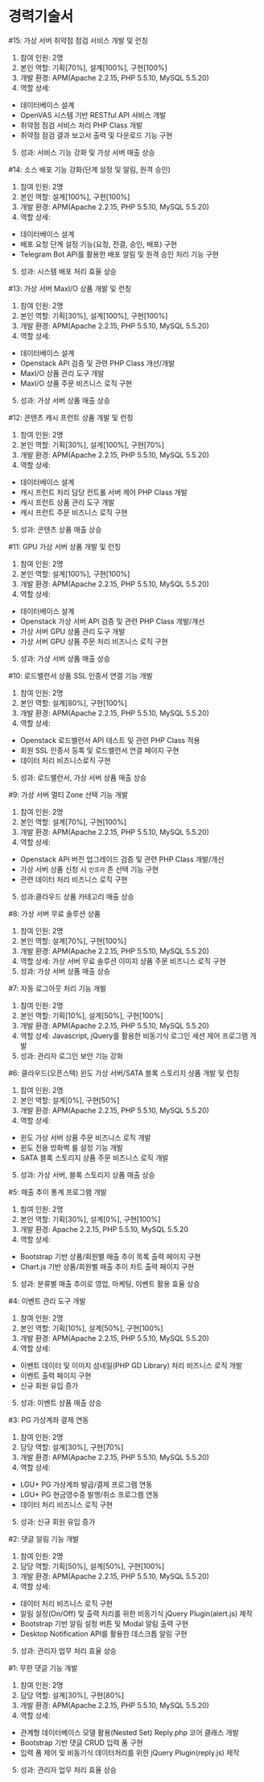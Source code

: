 # 경력기술서

#15: 가상 서버 취약점 점검 서비스 개발 및 런칭
1) 참여 인원: 2명
2) 본인 역할: 기획[70%], 설계[100%], 구현[100%] 
3) 개발 환경: APM(Apache 2.2.15, PHP 5.5.10, MySQL 5.5.20)
4) 역할 상세:
- 데이터베이스 설계
- OpenVAS 시스템 기반 RESTful API 서비스 개발
- 취약점 점검 서비스 처리 PHP Class 개발
- 취약점 점검 결과 보고서 출력 및 다운로드 기능 구현
5) 성과: 서비스 기능 강화 및 가상 서버 매출 상승

#14: 소스 배포 기능 강화(단계 설정 및 알림, 원격 승인)
1) 참여 인원: 2명
2) 본인 역할: 설계[100%], 구현[100%] 
3) 개발 환경: APM(Apache 2.2.15, PHP 5.5.10, MySQL 5.5.20)
4) 역할 상세:
- 데이터베이스 설계
- 배포 요청 단계 설정 기능(요청, 전결, 승인, 배포) 구현
- Telegram Bot API를 활용한 배포 알림 및 원격 승인 처리 기능 구현
5) 성과: 시스템 배포 처리 효율 상승

#13: 가상 서버 MaxI/O 상품 개발 및 런칭
1) 참여 인원: 2명
2) 본인 역할: 기획[30%], 설계[100%], 구현[100%] 
3) 개발 환경: APM(Apache 2.2.15, PHP 5.5.10, MySQL 5.5.20)
4) 역할 상세:
  - 데이터베이스 설계
  - Openstack API 검증 및 관련 PHP Class 개선/개발
  - MaxI/O 상품 관리 도구 개발
  - MaxI/O 상품 주문 비즈니스 로직 구현
5) 성과: 가상 서버 상품 매출 상승

#12: 콘텐츠 캐시 프런트 상품 개발 및 런칭
1) 참여 인원: 2명
2) 본인 역할: 기획[30%], 설계[100%], 구현[70%] 
3) 개발 환경: APM(Apache 2.2.15, PHP 5.5.10, MySQL 5.5.20)
4) 역할 상세: 
- 데이터베이스 설계
- 캐시 프런트 처리 담당 컨트롤 서버 제어 PHP Class 개발
- 캐시 프런트 상품 관리 도구 개발
- 캐시 프런트 주문 비즈니스 로직 구현
5) 성과: 콘텐츠 상품 매출 상승

#11: GPU 가상 서버 상품 개발 및 런칭
1) 참여 인원: 2명
2) 본인 역할: 설계[100%], 구현[100%] 
3) 개발 환경: APM(Apache 2.2.15, PHP 5.5.10, MySQL 5.5.20)
4) 역할 상세: 
- 데이터베이스 설계
- Openstack 가상 서버 API 검증 및 관련 PHP Class 개발/개선
- 가상 서버 GPU 상품 관리 도구 개발
- 가상 서버 GPU 상품 주문 처리 비즈니스 로직 구현
5) 성과: 가상 서버 상품 매출 상승

#10: 로드밸런서 상품 SSL 인증서 연결 기능 개발
1) 참여 인원: 2명
2) 본인 역할: 설계[80%], 구현[100%] 
3) 개발 환경: APM(Apache 2.2.15, PHP 5.5.10, MySQL 5.5.20)
4) 역할 상세: 
- Openstack 로드밸런서 API 테스트 및 관련 PHP Class 적용
- 회원 SSL 인증서 등록 및 로드밸런서 연결 페이지 구현
- 데이터 처리 비즈니스로직 구현
5) 성과: 로드밸런서, 가상 서버 상품 매출 상승

#9: 가상 서버 멀티 Zone 선택 기능 개발
1) 참여 인원: 2명
2) 본인 역할: 설계[70%], 구현[100%] 
3) 개발 환경: APM(Apache 2.2.15, PHP 5.5.10, MySQL 5.5.20)
4) 역할 상세: 
- Openstack API 버전 업그레이드 검증 및 관련 PHP Class 개발/개선
- 가상 서버 상품 신청 시 `인프라` 존 선택 기능 구현
- 관련 데이터 처리 비즈니스 로직 구현
5) 성과:클라우드 상품 카테고리 매출 상승

#8: 가상 서버 무료 솔루션 상품 
1) 참여 인원: 2명
2) 본인 역할: 설계[70%], 구현[100%] 
3) 개발 환경: APM(Apache 2.2.15, PHP 5.5.10, MySQL 5.5.20)
4) 역할 상세: 가상 서버 무료 솔루션 이미지 상품 주문 비즈니스 로직 구현
5) 성과: 가상 서버 상품 매출 상승

#7: 자동 로그아웃 처리 기능 개발
1) 참여 인원: 2명
3) 본인 역할: 기획[10%], 설계[50%], 구현[100%] 
4) 개발 환경: APM(Apache 2.2.15, PHP 5.5.10, MySQL 5.5.20)
5) 역할 상세: Javascript, jQuery를 활용한 비동기식 로그인 세션 제어 프로그램 개발
6) 성과: 관리자 로그인 보안 기능 강화

#6: 클라우드(오픈스택) 윈도 가상 서버/SATA 블록 스토리지 상품 개발 및 런칭
1) 참여 인원: 2명
2) 본인 역할: 설계[0%], 구현[50%] 
3) 개발 환경: APM(Apache 2.2.15, PHP 5.5.10, MySQL 5.5.20)
4) 역할 상세: 
- 윈도 가상 서버 상품 주문 비즈니스 로직 개발
- 윈도 전용 방화벽 룰 설정 기능 개발
- SATA 블록 스토리지 상품 주문 비즈니스 로직 개발
5) 성과: 가상 서버, 블록 스토리지 상품 매출 상승

#5: 매출 추이 통계 프로그램 개발
1) 참여 인원: 2명
2) 본인 역할: 기획[30%], 설계[0%], 구현[100%] 
3) 개발 환경: Apache 2.2.15, PHP 5.5.10, MySQL 5.5.20
4) 역할 상세: 
  - Bootstrap 기반 상품/회원별 매출 추이 목록 출력 페이지 구현
  - Chart.js 기반 상품/회원별 매출 추이 차트 출력 페이지 구현
5) 성과: 분류별 매출 추이로 영업, 마케팅, 이벤트 활용 효율 상승

#4: 이벤트 관리 도구 개발
1) 참여 인원: 2명
2) 본인 역할: 기획[10%], 설계[50%], 구현[100%] 
3) 개발 환경: APM(Apache 2.2.15, PHP 5.5.10, MySQL 5.5.20)
4) 역할 상세: 
- 이벤트 데이터 및 이미지 섬네일(PHP GD Library) 처리 비즈니스 로직 개발
- 이벤트 출력 페이지 구현
- 신규 회원 유입 증가
5) 성과: 이벤트 상품 매출 상승

#3: PG 가상계좌 결제 연동
1) 참여 인원: 2명
2) 담당 역할: 설계[30%], 구현[70%] 
3) 개발 환경: APM(Apache 2.2.15, PHP 5.5.10, MySQL 5.5.20)
4) 역할 상세: 
- LGU+ PG 가상계좌 발급/결제 프로그램 연동
- LGU+ PG 현금영수증 발행/취소 프로그램 연동
- 데이터 처리 비즈니스 로직 구현
5) 성과: 신규 회원 유입 증가

#2: 댓글 알림 기능 개발
1) 참여 인원: 2명
2) 담당 역할: 기획[50%], 설계[50%], 구현[100%] 
3) 개발 환경: APM(Apache 2.2.15, PHP 5.5.10, MySQL 5.5.20)
4) 역할 상세: 
- 데이터 처리 비즈니스 로직 구현
- 알림 설정(On/Off) 및 출력 처리를 위한 비동기식 jQuery Plugin(alert.js) 제작
- Bootstrap 기반 알림 설정 버튼 및 Modal 알림 출력 구현
- Desktop Notification API를 활용한 데스크톱 알림 구현
5) 성과: 관리자 업무 처리 효율 상승

#1: 무한 댓글 기능 개발
1) 참여 인원: 2명
2) 담당 역할: 설계[30%], 구현[80%] 
3) 개발 환경: APM(Apache 2.2.15, PHP 5.5.10, MySQL 5.5.20)
4) 역할 상세: 
- 관계형 데이터베이스 모델 활용(Nested Set) Reply.php 코어 클래스 개발
- Bootstrap 기반 댓글 CRUD 입력 폼 구현 
- 입력 폼 제어 및 비동기식 데이터처리를 위한 jQuery Plugin(reply.js) 제작
5) 성과: 관리자 업무 처리 효율 상승
